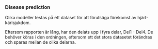 ### Disease prediction

Olika modeller testas på ett dataset för att förutsäga förekomst av hjärt-kärlsjukdom.

Eftersom rapporten är lång, har den delats upp i fyra delar, Del1 - Del4. De behöver köras i den ordningen, eftersom ett det stora datasetet förändras och sparas mellan de olika delarna.